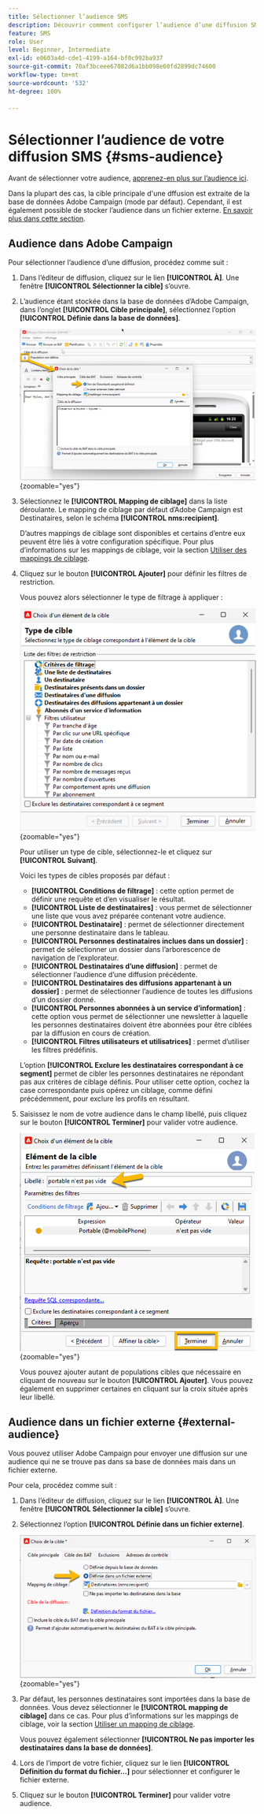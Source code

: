 ```yaml
---
title: Sélectionner l’audience SMS
description: Découvrir comment configurer l’audience d’une diffusion SMS
feature: SMS
role: User
level: Beginner, Intermediate
exl-id: e0603a4d-cde1-4199-a164-bf0c992ba937
source-git-commit: 70af3bceee67082d6a1bb098e60fd2899dc74600
workflow-type: tm+mt
source-wordcount: '532'
ht-degree: 100%

---
```


# Sélectionner l’audience de votre diffusion SMS {#sms-audience}

Avant de sélectionner votre audience, [apprenez-en plus sur l’audience ici](../../audiences/gs-audiences.md).

Dans la plupart des cas, la cible principale d&#39;une dffusion est extraite de la base de données Adobe Campaign (mode par défaut). Cependant, il est également possible de stocker l’audience dans un fichier externe. [En savoir plus dans cette section](#external-audience).

## Audience dans Adobe Campaign

Pour sélectionner l’audience d’une diffusion, procédez comme suit :

1. Dans l’éditeur de diffusion, cliquez sur le lien **[!UICONTROL À]**. Une fenêtre **[!UICONTROL Sélectionner la cible]** s’ouvre.

1. L’audience étant stockée dans la base de données d’Adobe Campaign, dans l’onglet **[!UICONTROL Cible principale]**, sélectionnez l’option **[!UICONTROL Définie dans la base de données]**.

   ![](assets/audience_to.png){zoomable="yes"}

1. Sélectionnez le **[!UICONTROL Mapping de ciblage]** dans la liste déroulante. Le mapping de ciblage par défaut d’Adobe Campaign est Destinataires, selon le schéma **[!UICONTROL nms:recipient]**.

   D’autres mappings de ciblage sont disponibles et certains d’entre eux peuvent être liés à votre configuration spécifique. Pour plus d’informations sur les mappings de ciblage, voir la section [Utiliser des mappings de ciblage](../../audiences/target-mappings.md).

1. Cliquez sur le bouton **[!UICONTROL Ajouter]** pour définir les filtres de restriction.

   Vous pouvez alors sélectionner le type de filtrage à appliquer :

   ![](assets/audience_filters.png){zoomable="yes"}

   Pour utiliser un type de cible, sélectionnez-le et cliquez sur **[!UICONTROL Suivant]**.

   Voici les types de cibles proposés par défaut :

   * **[!UICONTROL Conditions de filtrage]** : cette option permet de définir une requête et d’en visualiser le résultat.
   * **[!UICONTROL Liste de destinataires]** : vous permet de sélectionner une liste que vous avez préparée contenant votre audience.
   * **[!UICONTROL Destinataire]** : permet de sélectionner directement une personne destinataire dans le tableau.
   * **[!UICONTROL Personnes destinataires inclues dans un dossier]** : permet de sélectionner un dossier dans l’arborescence de navigation de l’explorateur.
   * **[!UICONTROL Destinataires d’une diffusion]** : permet de sélectionner l’audience d’une diffusion précédente.
   * **[!UICONTROL Destinataires des diffusions appartenant à un dossier]** : permet de sélectionner l’audience de toutes les diffusions d’un dossier donné.
   * **[!UICONTROL Personnes abonnées à un service d’information]** : cette option vous permet de sélectionner une newsletter à laquelle les personnes destinataires doivent être abonnées pour être ciblées par la diffusion en cours de création.
   * **[!UICONTROL Filtres utilisateurs et utilisatrices]** : permet d’utiliser les filtres prédéfinis.

   L’option **[!UICONTROL Exclure les destinataires correspondant à ce segment]** permet de cibler les personnes destinataires ne répondant pas aux critères de ciblage définis. Pour utiliser cette option, cochez la case correspondante puis opérez un ciblage, comme défini précédemment, pour exclure les profils en résultant.

1. Saisissez le nom de votre audience dans le champ libellé, puis cliquez sur le bouton **[!UICONTROL Terminer]** pour valider votre audience.

   ![](assets/audience_finish.png){zoomable="yes"}

   Vous pouvez ajouter autant de populations cibles que nécessaire en cliquant de nouveau sur le bouton **[!UICONTROL Ajouter]**. Vous pouvez également en supprimer certaines en cliquant sur la croix située après leur libellé.

## Audience dans un fichier externe {#external-audience}

Vous pouvez utiliser Adobe Campaign pour envoyer une diffusion sur une audience qui ne se trouve pas dans sa base de données mais dans un fichier externe.

Pour cela, procédez comme suit :

1. Dans l’éditeur de diffusion, cliquez sur le lien **[!UICONTROL À]**. Une fenêtre **[!UICONTROL Sélectionner la cible]** s’ouvre.

1. Sélectionnez l’option **[!UICONTROL Définie dans un fichier externe]**.

   ![](assets/audience_externalfile.png){zoomable="yes"}

1. Par défaut, les personnes destinataires sont importées dans la base de données. Vous devez sélectionner le **[!UICONTROL mapping de ciblage]** dans ce cas. Pour plus d’informations sur les mappings de ciblage, voir la section [Utiliser un mapping de ciblage](../../audiences/target-mappings.md).

   Vous pouvez également sélectionner **[!UICONTROL Ne pas importer les destinataires dans la base de données]**.

1. Lors de l’import de votre fichier, cliquez sur le lien **[!UICONTROL Définition du format du fichier...]** pour sélectionner et configurer le fichier externe.

1. Cliquez sur le bouton **[!UICONTROL Terminer]** pour valider votre audience.
